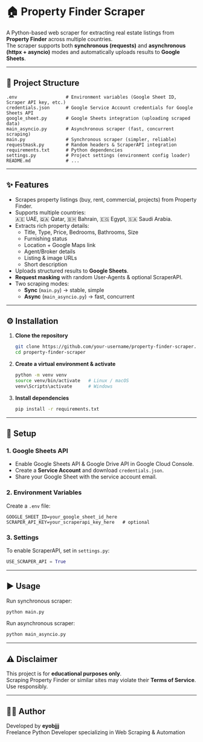 # 🏠 Property Finder Scraper

A Python-based web scraper for extracting real estate listings from **Property Finder** across multiple countries.  
The scraper supports both **synchronous (requests)** and **asynchronous (httpx + asyncio)** modes and automatically uploads results to **Google Sheets**.

---

## 📂 Project Structure

```
.env                  # Environment variables (Google Sheet ID, Scraper API key, etc.)
credentials.json      # Google Service Account credentials for Google Sheets API
google_sheet.py       # Google Sheets integration (uploading scraped data)
main_asyncio.py       # Asynchronous scraper (fast, concurrent scraping)
main.py               # Synchronous scraper (simpler, reliable)
requestmask.py        # Random headers & ScraperAPI integration
requirements.txt      # Python dependencies
settings.py           # Project settings (environment config loader)
README.md             # ...
```

---

## ✨ Features

- Scrapes property listings (buy, rent, commercial, projects) from Property Finder.
- Supports multiple countries:  
  🇦🇪 UAE, 🇶🇦 Qatar, 🇧🇭 Bahrain, 🇪🇬 Egypt, 🇸🇦 Saudi Arabia.
- Extracts rich property details:
  - Title, Type, Price, Bedrooms, Bathrooms, Size
  - Furnishing status
  - Location + Google Maps link
  - Agent/Broker details
  - Listing & image URLs
  - Short description
- Uploads structured results to **Google Sheets**.
- **Request masking** with random User-Agents & optional ScraperAPI.
- Two scraping modes:
  - **Sync** (`main.py`) → stable, simple
  - **Async** (`main_asyncio.py`) → fast, concurrent

---

## ⚙️ Installation

1. **Clone the repository**
   ```bash
   git clone https://github.com/your-username/property-finder-scraper.git
   cd property-finder-scraper
   ```

2. **Create a virtual environment & activate**
   ```bash
   python -m venv venv
   source venv/bin/activate   # Linux / macOS
   venv\Scripts\activate      # Windows
   ```

3. **Install dependencies**
   ```bash
   pip install -r requirements.txt
   ```

---

## 🔑 Setup

### 1. Google Sheets API
- Enable Google Sheets API & Google Drive API in Google Cloud Console.
- Create a **Service Account** and download `credentials.json`.
- Share your Google Sheet with the service account email.

### 2. Environment Variables
Create a `.env` file:

```env
GOOGLE_SHEET_ID=your_google_sheet_id_here
SCRAPER_API_KEY=your_scraperapi_key_here   # optional
```

### 3. Settings
To enable ScraperAPI, set in `settings.py`:
```python
USE_SCRAPER_API = True
```

---

## ▶️ Usage

Run synchronous scraper:
```bash
python main.py
```

Run asynchronous scraper:
```bash
python main_asyncio.py
```

---

## ⚠️ Disclaimer
This project is for **educational purposes only**.  
Scraping Property Finder or similar sites may violate their **Terms of Service**.  
Use responsibly.

---

## 👨‍💻 Author
Developed by **eyobjjj**  
Freelance Python Developer specializing in Web Scraping & Automation
